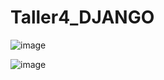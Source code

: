 ﻿# Taller4_DJANGO

![image](https://github.com/dgonzalezt2/Taller4_DJANGO/assets/81880494/f6623632-3b6b-44af-8063-ca5743f7c95f)

![image](https://github.com/dgonzalezt2/Taller4_DJANGO/assets/81880494/2e8c0bf0-d6af-408d-983d-1799ac66eea1)
